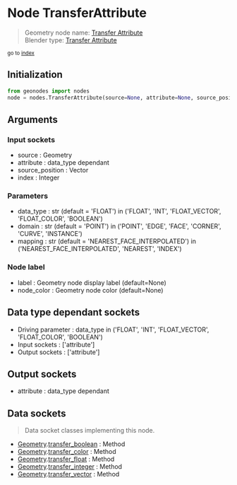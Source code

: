 
# Node TransferAttribute

> Geometry node name: [Transfer Attribute](https://docs.blender.org/manual/en/latest/modeling/geometry_nodes/attribute/transfer_attribute.html)<br>
  Blender type: [Transfer Attribute](https://docs.blender.org/api/current/bpy.types.GeometryNodeAttributeTransfer.html)
  
<sub>go to [index](../index.md)</sub>

## Initialization

```python
from geonodes import nodes
node = nodes.TransferAttribute(source=None, attribute=None, source_position=None, index=None, data_type='FLOAT', domain='POINT', mapping='NEAREST_FACE_INTERPOLATED', label=None, node_color=None)
```



## Arguments


### Input sockets

- source : Geometry
- attribute : data_type dependant
- source_position : Vector
- index : Integer

### Parameters

- data_type : str (default = 'FLOAT') in ('FLOAT', 'INT', 'FLOAT_VECTOR', 'FLOAT_COLOR', 'BOOLEAN')
- domain : str (default = 'POINT') in ('POINT', 'EDGE', 'FACE', 'CORNER', 'CURVE', 'INSTANCE')
- mapping : str (default = 'NEAREST_FACE_INTERPOLATED') in ('NEAREST_FACE_INTERPOLATED', 'NEAREST', 'INDEX')

### Node label

- label : Geometry node display label (default=None)
- node_color : Geometry node color (default=None)

## Data type dependant sockets

- Driving parameter : data_type in ('FLOAT', 'INT', 'FLOAT_VECTOR', 'FLOAT_COLOR', 'BOOLEAN')
- Input sockets  : ['attribute']
- Output sockets : ['attribute']   
  
  

## Output sockets

- attribute : data_type dependant

## Data sockets

> Data socket classes implementing this node.
  
  
- [Geometry](sockets/Geometry.md).[transfer_boolean](oolean) : Method
- [Geometry](sockets/Geometry.md).[transfer_color](s/Geometry.md#transfer_color) : Method
- [Geometry](sockets/Geometry.md).[transfer_float](s/Geometry.md#transfer_float) : Method
- [Geometry](sockets/Geometry.md).[transfer_integer](s/Geometry.md#transfer_integer) : Method
- [Geometry](sockets/Geometry.md).[transfer_vector](s/Geometry.md#transfer_vector) : Method
  
